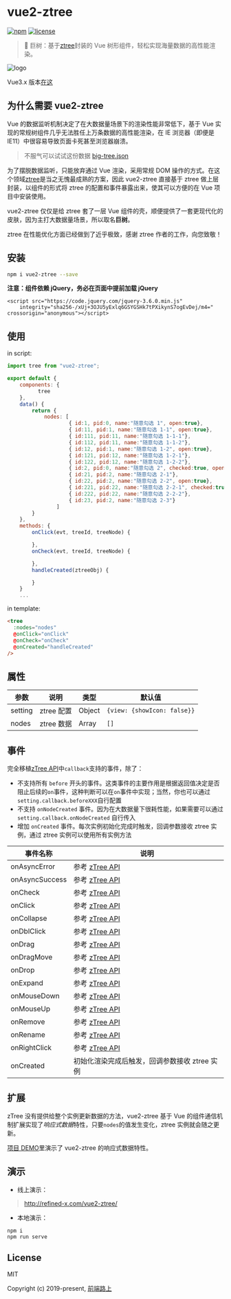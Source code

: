 # vue2-ztree

[![npm](https://img.shields.io/npm/v/vue2-ztree.svg)](https://www.npmjs.com/package/vue2-ztree/) [![license](https://img.shields.io/github/license/tower1229/vue2-ztree.svg)]()

> :deciduous_tree: 巨树：基于[ztree](https://github.com/zTree/zTree_v3)封装的 Vue 树形组件，轻松实现海量数据的高性能渲染。

![logo](https://refined-x.com/asset/vgt-preview.png)

Vue3.x 版本[在这](https://github.com/tower1229/vue2-ztree/tree/vue3)

## 为什么需要 vue2-ztree

Vue 的数据监听机制决定了在大数据量场景下的渲染性能非常低下，基于 Vue 实现的常规树组件几乎无法胜任上万条数据的高性能渲染，在 IE 浏览器（即便是 IE11）中很容易导致页面卡死甚至浏览器崩溃。

> 不服气可以试试这份数据 [big-tree.json](http://refined-x.com/vue2-ztree/mock/big-tree.json)

为了摆脱数据监听，只能放弃通过 Vue 渲染，采用常规 DOM 操作的方式。在这个领域[ztree](https://github.com/zTree/zTree_v3)是当之无愧最成熟的方案，因此 vue2-ztree 直接基于 ztree 做上层封装，以组件的形式将 ztree 的配置和事件暴露出来，使其可以方便的在 Vue 项目中安装使用。

vue2-ztree 仅仅是给 ztree 套了一层 Vue 组件的壳，顺便提供了一套更现代化的皮肤，因为主打大数据量场景，所以取名**巨树**。

ztree 在性能优化方面已经做到了近乎极致，感谢 ztree 作者的工作，向您致敬！

## 安装

```bash
npm i vue2-ztree --save
```

**注意：组件依赖 jQuery，务必在页面中提前加载 jQuery**

```
<script src="https://code.jquery.com/jquery-3.6.0.min.js"
    integrity="sha256-/xUj+3OJU5yExlq6GSYGSHk7tPXikynS7ogEvDej/m4=" crossorigin="anonymous"></script>
```

## 使用

in script:

```javascript
import tree from "vue2-ztree";

export default {
	components: {
          tree
	},
	data() {
		return {
			nodes: [
                    { id:1, pid:0, name:"随意勾选 1", open:true},
                    { id:11, pid:1, name:"随意勾选 1-1", open:true},
                    { id:111, pid:11, name:"随意勾选 1-1-1"},
                    { id:112, pid:11, name:"随意勾选 1-1-2"},
                    { id:12, pid:1, name:"随意勾选 1-2", open:true},
                    { id:121, pid:12, name:"随意勾选 1-2-1"},
                    { id:122, pid:12, name:"随意勾选 1-2-2"},
                    { id:2, pid:0, name:"随意勾选 2", checked:true, open:true},
                    { id:21, pid:2, name:"随意勾选 2-1"},
                    { id:22, pid:2, name:"随意勾选 2-2", open:true},
                    { id:221, pid:22, name:"随意勾选 2-2-1", checked:true},
                    { id:222, pid:22, name:"随意勾选 2-2-2"},
                    { id:23, pid:2, name:"随意勾选 2-3"}
                ]
		}
	},
    methods: {
        onClick(evt, treeId, treeNode) {

        },
        onCheck(evt, treeId, treeNode) {

        },
        handleCreated(ztreeObj) {

        }
    }
	...
```

in template:

```html
<tree
  :nodes="nodes"
  @onClick="onClick"
  @onCheck="onCheck"
  @onCreated="handleCreated"
/>
```

## 属性

| 参数    | 说明       | 类型   | 默认值                      |
| ------- | ---------- | ------ | --------------------------- |
| setting | ztree 配置 | Object | `{view: {showIcon: false}}` |
| nodes   | ztree 数据 | Array  | `[]`                        |

## 事件

完全移植[zTree API](http://www.treejs.cn/v3/api.php)中`callback`支持的事件，除了：

- 不支持所有 `before` 开头的事件。这类事件的主要作用是根据返回值决定是否阻止后续的`on`事件，这种判断可以在`on`事件中实现；当然，你也可以通过`setting.callback.beforeXXX`自行配置
- 不支持 `onNodeCreated` 事件。因为在大数据量下很耗性能，如果需要可以通过 `setting.callback.onNodeCreated` 自行传入
- 增加 `onCreated` 事件。每次实例初始化完成时触发，回调参数接收 ztree 实例，通过 ztree 实例可以使用所有实例方法

| 事件名称       | 说明                                              |
| -------------- | ------------------------------------------------- |
| onAsyncError   | 参考 [zTree API](http://www.treejs.cn/v3/api.php) |
| onAsyncSuccess | 参考 [zTree API](http://www.treejs.cn/v3/api.php) |
| onCheck        | 参考 [zTree API](http://www.treejs.cn/v3/api.php) |
| onClick        | 参考 [zTree API](http://www.treejs.cn/v3/api.php) |
| onCollapse     | 参考 [zTree API](http://www.treejs.cn/v3/api.php) |
| onDblClick     | 参考 [zTree API](http://www.treejs.cn/v3/api.php) |
| onDrag         | 参考 [zTree API](http://www.treejs.cn/v3/api.php) |
| onDragMove     | 参考 [zTree API](http://www.treejs.cn/v3/api.php) |
| onDrop         | 参考 [zTree API](http://www.treejs.cn/v3/api.php) |
| onExpand       | 参考 [zTree API](http://www.treejs.cn/v3/api.php) |
| onMouseDown    | 参考 [zTree API](http://www.treejs.cn/v3/api.php) |
| onMouseUp      | 参考 [zTree API](http://www.treejs.cn/v3/api.php) |
| onRemove       | 参考 [zTree API](http://www.treejs.cn/v3/api.php) |
| onRename       | 参考 [zTree API](http://www.treejs.cn/v3/api.php) |
| onRightClick   | 参考 [zTree API](http://www.treejs.cn/v3/api.php) |
| onCreated      | 初始化渲染完成后触发，回调参数接收 ztree 实例     |

## 扩展

zTree 没有提供给整个实例更新数据的方法，vue2-ztree 基于 Vue 的组件通信机制扩展实现了*响应式数据*特性，只要`nodes`的值发生变化，ztree 实例就会随之更新。

[项目 DEMO](https://github.com/tower1229/vue2-ztree/blob/master/src/App.vue)里演示了 vue2-ztree 的响应式数据特性。

## 演示

- 线上演示：

> http://refined-x.com/vue2-ztree/

- 本地演示：

```
npm i
npm run serve
```

## License

MIT

Copyright (c) 2019-present, [前端路上](http://refined-x.com)
